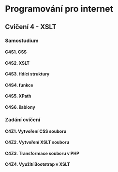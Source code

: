 # Programování pro internet

## Cvičení 4 - XSLT

### Samostudium

#### C4S1. CSS

#### C4S2. XSLT

#### C4S3. řídící struktury

#### C4S4. funkce

#### C4S5. XPath

#### C4S6. šablony

### Zadání cvičení

#### C4Z1. Vytvoření CSS souboru

#### C4Z2. Vytvoření XSLT souboru

#### C4Z3. Transformace souboru v PHP

#### C4Z4. Využití Bootstrap v XSLT

